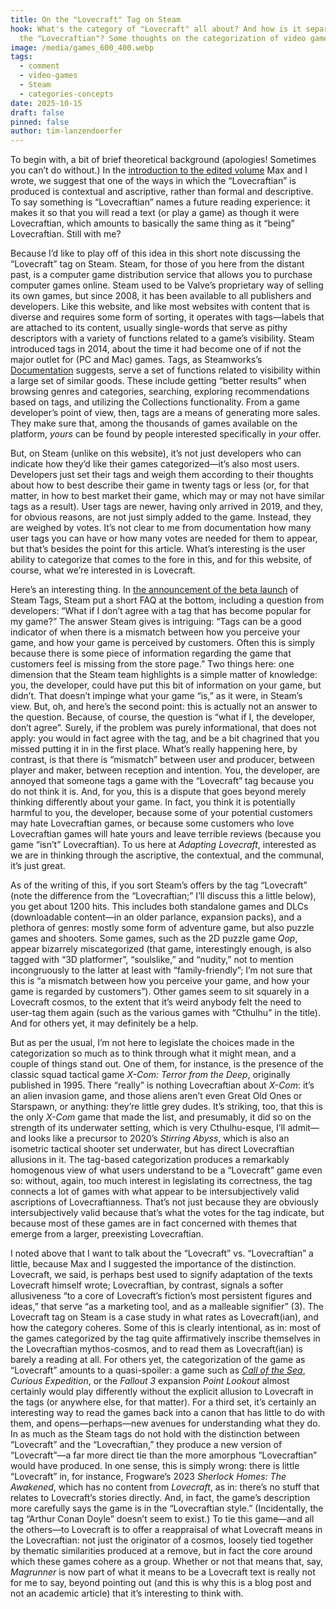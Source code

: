 ```yaml
---
title: On the "Lovecraft" Tag on Steam
hook: What's the category of "Lovecraft" all about? And how is it separate from
  the "Lovecraftian"? Some thoughts on the categorization of video games.
image: /media/games_600_400.webp
tags:
  - comment
  - video-games
  - Steam
  - categories-concepts
date: 2025-10-15
draft: false
pinned: false
author: tim-lanzendoerfer
---
```

To begin with, a bit of brief theoretical background (apologies! Sometimes you can’t do without.) In the [introduction to the edited volume](https://www.academia.edu/104296943/Dreysse_Max_and_Tim_Lanzend%C3%B6rfer_Lovecraft_the_Lovecraftian_and_Adaptation) Max and I wrote, we suggest that one of the ways in which the “Lovecraftian” is produced is contextual and ascriptive, rather than formal and descriptive. To say something is “Lovecraftian” names a future reading experience: it makes it so that you will read a text (or play a game) as though it were Lovecraftian, which amounts to basically the same thing as it “being” Lovecraftian. Still with me?

Because I’d like to play off of this idea in this short note discussing the “Lovecraft” tag on Steam. Steam, for those of you here from the distant past, is a computer game distribution service that allows you to purchase computer games online. Steam used to be Valve’s proprietary way of selling its own games, but since 2008, it has been available to all publishers and developers. Like this website, and like most websites with content that is diverse and requires some form of sorting, it operates with tags—labels that are attached to its content, usually single-words that serve as pithy descriptors with a variety of functions related to a game’s visibility. Steam introduced tags in 2014, about the time it had become one of if not the major outlet for (PC and Mac) games. Tags, as Steamworks’s [Documentation](https://partner.steamgames.com/doc/store/tags) suggests, serve a set of functions related to visibility within a large set of similar goods. These include getting “better results” when browsing genres and categories, searching, exploring recommendations based on tags, and utilizing the Collections functionality. From a game developer’s point of view, then, tags are a means of generating more sales. They make sure that, among the thousands of games available on the platform, *yours* can be found by people interested specifically in *your* offer.

But, on Steam (unlike on this website), it’s not just developers who can indicate how they’d like their games categorized—it’s also most users. Developers just set their tags and weigh them according to their thoughts about how to best describe their game in twenty tags or less (or, for that matter, in how to best market their game, which may or may not have similar tags as a result). User tags are newer, having only arrived in 2019, and they, for obvious reasons, are not just simply added to the game. Instead, they are weighed by votes. It’s not clear to me from documentation how many user tags you can have or how many votes are needed for them to appear, but that’s besides the point for this article. What’s interesting is the user ability to categorize that comes to the fore in this, and for this website, of course, what we’re interested in is Lovecraft.

Here’s an interesting thing. In [the announcement of the beta launch](https://store.steampowered.com/tag/) of Steam Tags, Steam put a short FAQ at the bottom, including a question from developers: “What if I don’t agree with a tag that has become popular for my game?” The answer Steam gives is intriguing: “Tags can be a good indicator of when there is a mismatch between how you perceive your game, and how your game is perceived by customers. Often this is simply because there is some piece of information regarding the game that customers feel is missing from the store page.” Two things here: one dimension that the Steam team highlights is a simple matter of knowledge: you, the developer, could have put this bit of information on your game, but didn’t. That doesn’t impinge what your game “is,” as it were, in Steam’s view. But, oh, and here’s the second point: this is actually not an answer to the question. Because, of course, the question is “what if I, the developer, don’t agree”. Surely, if the problem was purely informational, that does not apply: you would in fact agree with the tag, and be a bit chagrined that you missed putting it in in the first place. What’s really happening here, by contrast, is that there is “mismatch” between user and producer, between player and maker, between reception and intention. You, the developer, are annoyed that someone tags a game with the “Lovecraft” tag because you do not think it is. And, for you, this is a dispute that goes beyond merely thinking differently about your game. In fact, you think it is potentially harmful to you, the developer, because some of your potential customers may hate Lovecraftian games, or because some customers who love Lovecraftian games will hate yours and leave terrible reviews (because you game “isn’t” Lovecraftian). To us here at *Adapting Lovecraft*, interested as we are in thinking through the ascriptive, the contextual, and the communal, it’s just great.

As of the writing of this, if you sort Steam’s offers by the tag “Lovecraft” (note the difference from the “Lovecraftian;” I’ll discuss this a little below), you get about 1200 hits. This includes both standalone games and DLCs (downloadable content—in an older parlance, expansion packs), and a plethora of genres: mostly some form of adventure game, but also puzzle games and shooters. Some games, such as the 2D puzzle game *Qop*, appear bizarrely miscategorized (that game, interestingly enough, is also tagged with “3D platformer”, “soulslike,” and “nudity,” not to mention incongruously to the latter at least with “family-friendly”; I’m not sure that this is “a mismatch between how you perceive your game, and how your game is regarded by customers”). Other games seem to sit squarely in a Lovecraft cosmos, to the extent that it’s weird anybody felt the need to user-tag them again (such as the various games with “Cthulhu” in the title). And for others yet, it may definitely be a help.

But as per the usual, I’m not here to legislate the choices made in the categorization so much as to think through what it might mean, and a couple of things stand out. One of them, for instance, is the presence of the classic squad tactical game *X-Com: Terror from the Deep*, originally published in 1995. There “really” is nothing Lovecraftian about *X-Com*: it’s an alien invasion game, and those aliens aren’t even Great Old Ones or Starspawn, or anything: they’re little grey dudes. It’s striking, too, that this is the only *X-Com* game that made the list, and presumably, it did so on the strength of its underwater setting, which is very Cthulhu-esque, I’ll admit—and looks like a precursor to 2020’s *Stirring Abyss*, which is also an isometric tactical shooter set underwater, but has direct Lovecraftian allusions in it. The tag-based categorization produces a remarkably homogenous view of what users understand to be a “Lovecraft” game even so: without, again, too much interest in legislating its correctness, the tag connects a lot of games with what appear to be intersubjectively valid ascriptions of Lovecraftianness. That’s not just because they are obviously intersubjectively valid because that’s what the votes for the tag indicate, but because most of these games are in fact concerned with themes that emerge from a larger, preexisting Lovecraftian.

I noted above that I want to talk about the “Lovecraft” vs. “Lovecraftian” a little, because Max and I suggested the importance of the distinction. Lovecraft, we said, is perhaps best used to signify adaptation of the texts Lovecraft himself wrote; Lovecraftian, by contrast, signals a softer allusiveness “to a core of Lovecraft’s fiction’s most persistent figures and ideas,” that serve “as a marketing tool, and as a malleable signifier” (3). The Lovecraft tag on Steam is a case study in what rates as Lovecraft(ian), and how the category coheres. Some of this is clearly intentional, as in: most of the games categorized by the tag quite affirmatively inscribe themselves in the Lovecraftian mythos-cosmos, and to read them as Lovecraft(ian) is barely a reading at all. For others yet, the categorization of the game as “Lovecraft” amounts to a quasi-spoiler: a game such as *[Call of the Sea](https://adaptinglovecraft.com/submission/concerning-fun-call-of-the-sea/)*, *Curious Expedition*, or the *Fallout 3* expansion *Point Lookout* almost certainly would play differently without the explicit allusion to Lovecraft in the tags (or anywhere else, for that matter). For a third set, it’s certainly an interesting way to read the games back into a canon that has little to do with them, and opens—perhaps—new avenues for understanding what they do. In as much as the Steam tags do not hold with the distinction between “Lovecraft” and the “Lovecraftian,” they produce a new version of “Lovecraft”—a far more direct tie than the more amorphous “Lovecraftian” would have produced. In one sense, this is simply wrong: there is little “Lovecraft” in, for instance, Frogware’s 2023 *Sherlock Homes: The Awakened*, which has no content from *Lovecraft*, as in: there’s no stuff that relates to Lovecraft’s stories directly. And, in fact, the game’s description more carefully says the game is in the “Lovecraftian style.” (Incidentally, the tag “Arthur Conan Doyle” doesn’t seem to exist.) To tie this game—and all the others—to Lovecraft is to offer a reappraisal of what Lovecraft means in the Lovecraftian: not just the originator of a cosmos, loosely tied together by thematic similarities produced at a remove, but in fact the core around which these games cohere as a group. Whether or not that means that, say, *Magrunner* is now part of what it means to be a Lovecraft text is really not for me to say, beyond pointing out (and this is why this is a blog post and not an academic article) that it’s interesting to think with.